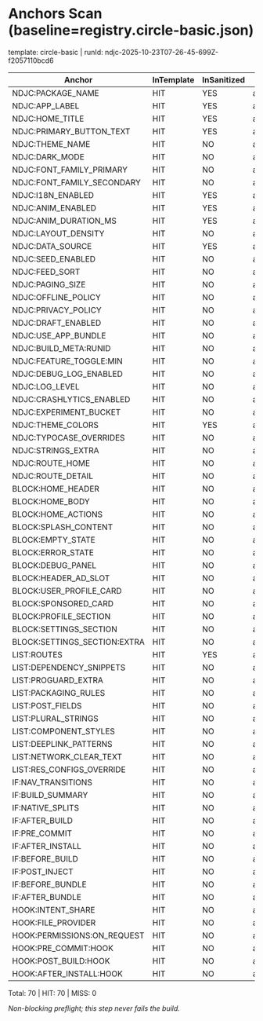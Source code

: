 # Anchors Scan (baseline=registry.circle-basic.json)

template: circle-basic | runId: ndjc-2025-10-23T07-26-45-699Z-f2057110bcd6

| Anchor | InTemplate | InSanitized | File |
|---|---|---|---|
| NDJC:PACKAGE_NAME | HIT | YES | app/build.gradle |
| NDJC:APP_LABEL | HIT | YES | app/src/main/res/values/strings.xml |
| NDJC:HOME_TITLE | HIT | YES | app/src/main/res/values/strings.xml |
| NDJC:PRIMARY_BUTTON_TEXT | HIT | YES | app/src/main/res/values/strings.xml |
| NDJC:THEME_NAME | HIT | NO | app/src/main/res/values/strings.xml |
| NDJC:DARK_MODE | HIT | NO | app/src/main/res/values/themes.xml |
| NDJC:FONT_FAMILY_PRIMARY | HIT | NO | app/src/main/res/values/strings.xml |
| NDJC:FONT_FAMILY_SECONDARY | HIT | NO | app/src/main/res/values/strings.xml |
| NDJC:I18N_ENABLED | HIT | YES | app/src/main/res/values/strings.xml |
| NDJC:ANIM_ENABLED | HIT | YES | app/src/main/res/values/strings.xml |
| NDJC:ANIM_DURATION_MS | HIT | YES | app/src/main/res/values/strings.xml |
| NDJC:LAYOUT_DENSITY | HIT | NO | app/src/main/res/values/strings.xml |
| NDJC:DATA_SOURCE | HIT | YES | app/src/main/res/values/strings.xml |
| NDJC:SEED_ENABLED | HIT | NO | app/src/main/res/values/strings.xml |
| NDJC:FEED_SORT | HIT | NO | app/src/main/res/values/strings.xml |
| NDJC:PAGING_SIZE | HIT | NO | app/src/main/res/values/strings.xml |
| NDJC:OFFLINE_POLICY | HIT | NO | app/src/main/res/values/strings.xml |
| NDJC:PRIVACY_POLICY | HIT | NO | app/src/main/res/values/strings.xml |
| NDJC:DRAFT_ENABLED | HIT | NO | app/src/main/res/values/strings.xml |
| NDJC:USE_APP_BUNDLE | HIT | NO | app/build.gradle |
| NDJC:BUILD_META:RUNID | HIT | NO | app/src/main/res/values/strings.xml |
| NDJC:FEATURE_TOGGLE:MIN | HIT | NO | app/src/main/res/values/strings.xml |
| NDJC:DEBUG_LOG_ENABLED | HIT | NO | app/build.gradle |
| NDJC:LOG_LEVEL | HIT | NO | app/build.gradle |
| NDJC:CRASHLYTICS_ENABLED | HIT | NO | app/src/main/res/values/strings.xml |
| NDJC:EXPERIMENT_BUCKET | HIT | NO | app/src/main/res/values/strings.xml |
| NDJC:THEME_COLORS | HIT | YES | app/src/main/res/values/themes_overrides.xml |
| NDJC:TYPOCASE_OVERRIDES | HIT | NO | app/src/main/res/values/themes_overrides.xml |
| NDJC:STRINGS_EXTRA | HIT | NO | app/src/main/res/values/strings.xml |
| NDJC:ROUTE_HOME | HIT | NO | app/src/main/java/com/ndjc/app/navigation/NavGraph.kt |
| NDJC:ROUTE_DETAIL | HIT | NO | app/src/main/java/com/ndjc/app/navigation/NavGraph.kt |
| BLOCK:HOME_HEADER | HIT | NO | app/src/main/java/com/ndjc/app/MainActivity.kt |
| BLOCK:HOME_BODY | HIT | NO | app/src/main/java/com/ndjc/app/MainActivity.kt |
| BLOCK:HOME_ACTIONS | HIT | NO | app/src/main/java/com/ndjc/app/MainActivity.kt |
| BLOCK:SPLASH_CONTENT | HIT | NO | app/src/main/java/com/ndjc/app/ui/screens/SplashScreen.kt |
| BLOCK:EMPTY_STATE | HIT | NO | app/src/main/java/com/ndjc/app/MainActivity.kt |
| BLOCK:ERROR_STATE | HIT | NO | app/src/main/java/com/ndjc/app/MainActivity.kt |
| BLOCK:DEBUG_PANEL | HIT | NO | app/src/main/java/com/ndjc/app/MainActivity.kt |
| BLOCK:HEADER_AD_SLOT | HIT | NO | app/src/main/java/com/ndjc/app/ui/screens/HomeScreen.kt |
| BLOCK:USER_PROFILE_CARD | HIT | NO | app/src/main/java/com/ndjc/app/ui/screens/ProfileScreen.kt |
| BLOCK:SPONSORED_CARD | HIT | NO | app/src/main/java/com/ndjc/app/feature/feed/ui/FeedItem.kt |
| BLOCK:PROFILE_SECTION | HIT | NO | app/src/main/java/com/ndjc/app/ui/screens/ProfileScreen.kt |
| BLOCK:SETTINGS_SECTION | HIT | NO | app/src/main/java/com/ndjc/app/ui/screens/SettingsScreen.kt |
| BLOCK:SETTINGS_SECTION:EXTRA | HIT | NO | app/src/main/java/com/ndjc/app/ui/screens/SettingsScreen.kt |
| LIST:ROUTES | HIT | YES | app/src/main/java/com/ndjc/app/navigation/NavGraph.kt |
| LIST:DEPENDENCY_SNIPPETS | HIT | NO | app/build.gradle |
| LIST:PROGUARD_EXTRA | HIT | NO | app/build.gradle |
| LIST:PACKAGING_RULES | HIT | NO | app/build.gradle |
| LIST:POST_FIELDS | HIT | NO | app/src/main/java/com/ndjc/app/ui/screens/HomeScreen.kt |
| LIST:PLURAL_STRINGS | HIT | NO | app/src/main/res/values/plurals.xml |
| LIST:COMPONENT_STYLES | HIT | NO | app/src/main/res/values/arrays.xml |
| LIST:DEEPLINK_PATTERNS | HIT | NO | app/src/main/AndroidManifest.xml |
| LIST:NETWORK_CLEAR_TEXT | HIT | NO | app/src/main/res/xml/network_security_config.xml |
| LIST:RES_CONFIGS_OVERRIDE | HIT | NO | app/build.gradle |
| IF:NAV_TRANSITIONS | HIT | NO | app/src/main/java/com/ndjc/app/navigation/NavGraph.kt |
| IF:BUILD_SUMMARY | HIT | NO | app/build.gradle |
| IF:NATIVE_SPLITS | HIT | NO | app/build.gradle |
| IF:AFTER_BUILD | HIT | NO | app/build.gradle |
| IF:PRE_COMMIT | HIT | NO | app/build.gradle |
| IF:AFTER_INSTALL | HIT | NO | app/src/main/java/com/ndjc/app/MainActivity.kt |
| IF:BEFORE_BUILD | HIT | NO | app/build.gradle |
| IF:POST_INJECT | HIT | NO | app/build.gradle |
| IF:BEFORE_BUNDLE | HIT | NO | app/build.gradle |
| IF:AFTER_BUNDLE | HIT | NO | app/build.gradle |
| HOOK:INTENT_SHARE | HIT | NO | app/src/main/AndroidManifest.xml |
| HOOK:FILE_PROVIDER | HIT | NO | app/src/main/AndroidManifest.xml |
| HOOK:PERMISSIONS:ON_REQUEST | HIT | NO | app/src/main/AndroidManifest.xml |
| HOOK:PRE_COMMIT:HOOK | HIT | NO | app/build.gradle |
| HOOK:POST_BUILD:HOOK | HIT | NO | app/build.gradle |
| HOOK:AFTER_INSTALL:HOOK | HIT | NO | app/build.gradle |

Total: 70 | HIT: 70 | MISS: 0

_Non-blocking preflight; this step never fails the build._
